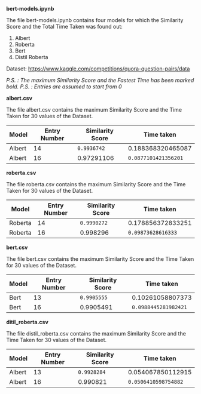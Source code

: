 **bert-models.ipynb**

The file bert-models.ipynb contains four models for which the Similarity Score and the Total Time Taken was found out:
1. Albert
2. Roberta
3. Bert
4. Distil Roberta

Dataset: https://www.kaggle.com/competitions/quora-question-pairs/data

*P.S. : The maximum Similarity Score and the Fastest Time has been marked bold.*
*P.S. : Entries are assumed to start from 0*
      
**albert.csv**

The file albert.csv contains the maximum Similarity Score and the Time Taken for 30 values of the Dataset.

| Model  | Entry Number | Similarity Score | Time taken          |
| -------| -------------| -----------------|---------------------|
| Albert |   14         | `0.9936742`      | 0.188368320465087   |
| Albert |   16         | 0.97291106       | `0.0877101421356201`|


**roberta.csv**

The file roberta.csv contains the maximum Similarity Score and the Time Taken for 30 values of the Dataset.

| Model   | Entry Number | Similarity Score | Time taken          |
| --------| -------------| -----------------|---------------------|
| Roberta |   14         | `0.9990272`      | 0.178856372833251   |
| Roberta |   16         | 0.998296         | `0.09873628616333`  |


**bert.csv**

The file bert.csv contains the maximum Similarity Score and the Time Taken for 30 values of the Dataset.

| Model  | Entry Number | Similarity Score | Time taken          |
| -------| -------------| -----------------|---------------------|
| Bert   |   13         | `0.9905555`      | 0.10261058807373    |
| Bert   |   16         | 0.9905491        | `0.0988445281982421`|


**ditil_roberta.csv**

The file distil_roberta.csv contains the maximum Similarity Score and the Time Taken for 30 values of the Dataset.

| Model  | Entry Number | Similarity Score | Time taken          |
| -------| -------------| -----------------|---------------------|
| Albert |   13         | `0.9928284`      | 0.054067850112915   |
| Albert |   16         | 0.990821         | `0.0506410598754882`|
